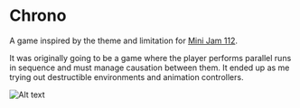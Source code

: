 # Chrono
A game inspired by the theme and limitation for [Mini Jam 112](https://itch.io/jam/mini-jam-112-chrono).

It was originally going to be a game where the player performs parallel runs in sequence and must manage causation between them.  It ended up as me trying out destructible environments and animation controllers.

![Alt text](Screenshot.gif?raw=true "Optional Title")
